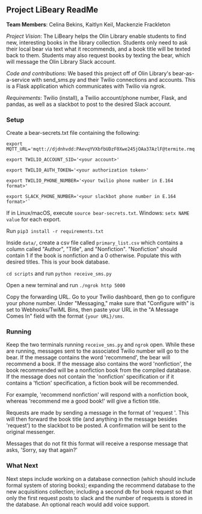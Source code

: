 ## Project LiBeary ReadMe

**Team Members**: Celina Bekins, Kaitlyn Keil, Mackenzie Frackleton

*Project Vision*: The LiBeary helps the Olin Library enable students to find new, interesting books in the library collection. Students only need to ask their local bear via text what it recommends, and a book title will be texted back to them. Students may also request books by texting the bear, which will message the Olin Library Slack account.

*Code and contributions*: We based this project off of Olin Library's bear-as-a-service with send_sms.py and their Twilio connections and accounts. This is a Flask application which communicates with Twilio via ngrok.

*Requirements*: Twilio (install), a Twilio account/phone number, Flask, and pandas, as well as a slackbot to post to the desired Slack account.

### Setup

Create a bear-secrets.txt file containing the following:

~~~~
export MQTT_URL='mqtt://djdnhvdd:PAevqYVXbfbUDzF0Xwe245jOAa37AzlF@termite.rmq.cloudamqp.com:1883/djdnhvdd'

export TWILIO_ACCOUNT_SID='<your account>'

export TWILIO_AUTH_TOKEN='<your authorization token>'

export TWILIO_PHONE_NUMBER='<your twilio phone number in E.164 format>'

export SLACK_PHONE_NUMBER='<your slackbot phone number in E.164 format>'`
~~~~

If in Linux/macOS, execute `source bear-secrets.txt`. Windows: `setx NAME value` for each export.

Run `pip3 install -r requirements.txt`

Inside `data/`, create a csv file called `primary_list.csv` which contains a column called "Author", "Title", and "Nonfiction". "Nonfiction" should contain 1 if the book is nonfiction and a 0 otherwise. Populate this with desired titles. This is your book database.

`cd scripts` and run `python receive_sms.py`

Open a new terminal and run `./ngrok http 5000`

Copy the forwarding URL. Go to your Twilio dashboard, then go to configure your phone number. Under "Messaging," make sure that "Configure with" is set to Webhooks/TwiML Bins, then paste your URL in the "A Message Comes In" field with the format `{your URL}/sms`.

### Running

Keep the two terminals running `receive_sms.py` and `ngrok` open. While these are running, messages sent to the associated Twilio number will go to the bear. If the message contains the word 'recommend', the bear will recommend a book. If the message also contains the word 'nonfiction', the book recommended will be a nonfiction book from the compiled database. If the message does not contain the 'nonfiction' specification or if it contains a 'fiction' specification, a fiction book will be recommended.

For example, 'recommend nonfiction' will respond with a nonfiction book, whereas 'recommend me a good book!' will give a fiction title.

Requests are made by sending a message in the format of 'request <book title>'. This will then forward the book title (and anything in the message besides 'request') to the slackbot to be posted. A confirmation will be sent to the original messenger.

Messages that do not fit this format will receive a response message that asks, 'Sorry, say that again?'

### What Next

Next steps include working on a database connection (which should include formal system of storing books); expanding the recommend database to the new acquisitions collection; including a second db for book request so that only the first request posts to slack and the number of requests is stored in the database. An optional reach would add voice support.
